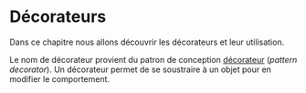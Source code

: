 # Décorateurs

Dans ce chapitre nous allons découvrir les décorateurs et leur utilisation.

Le nom de décorateur provient du patron de conception [décorateur](http://fr.wikipedia.org/wiki/D%C3%A9corateur_%28patron_de_conception%29) (*pattern decorator*).
Un décorateur permet de se soustraire à un objet pour en modifier le comportement.
